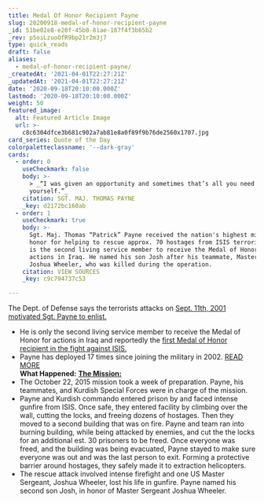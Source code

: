 ```yaml
---
title: Medal Of Honor Recipient Payne
slug: 20200918-medal-of-honor-recipient-payne
_id: 51be02e8-e20f-45b0-81ae-187f4f3b65b2
_rev: p5oiLzuoOfR9bp21r2m3j7
type: quick_reads
draft: false
aliases:
  - medal-of-honor-recipient-payne/
_createdAt: '2021-04-01T22:27:21Z'
_updatedAt: '2021-04-01T22:27:21Z'
date: '2020-09-18T20:10:00.000Z'
lastmod: '2020-09-18T20:10:00.000Z'
weight: 50
featured_image:
  alt: Featured Article Image
  url: >-
    c8c6304dfce3b681c902a7ab81e8a0f89f9b76de2560x1707.jpg
card_series: Quote of the Day
colorpaletteclassname: '--dark-gray'
cards:
  - order: 0
    useCheckmark: false
    body: >-
      > _“I was given an opportunity and sometimes that’s all you need to prove
      yourself.”_
    citation: SGT. MAJ. THOMAS PAYNE
    _key: d2172bc160ab
  - order: 1
    useCheckmark: true
    body: >-
      Sgt. Maj. Thomas “Patrick” Payne received the nation's highest military
      honor for helping to rescue approx. 70 hostages from ISIS terrorists. He
      is the second living service member to receive the Medal of Honor for
      actions in Iraq. He named his son Josh after his teammate, Master Sgt.,
      Joshua Wheeler, who was killed during the operation.
    citation: VIEW SOURCES
    _key: c9c794737c53

---
```

The Dept. of Defense says the terrorists attacks on [Sept. 11th, 2001 motivated Sgt. Payne to enlist.](https://www.defense.gov/Explore/News/Article/Article/2345346/president-awards-medal-of-honor-to-army-ranger-for-hostage-rescue/)

* He is only the second living service member to receive the Medal of Honor for actions in Iraq and reportedly the [first Medal of Honor recipient in the fight against ISIS.](https://www.military.com/daily-news/2020/09/03/army-ranger-who-saved-75-hostages-iraq-will-get-medal-of-honor-9-11-anniversary.html#:~:text=Military%20News-,It's%20Official%3A%20White%20House%20to%20Award%20First%20Medal%20of%20Honor,Heroism%20in%20Fight%20Against%20ISIS&text=11%20at%20the%20White%20House,the%20coalition%20fight%20against%20ISIS.)
* Payne has deployed 17 times since joining the military in 2002. [READ MORE](https://www.army.mil/article/238677/medal_of_honor_amid_intense_gunfire_soldier_risked_life_to_save_hostages_from_isis)  
**What Happened:** [**The Mission:**](https://www.army.mil/medalofhonor/payne/?from=hp_spotlight)
* The October 22, 2015 mission took a week of preparation. Payne, his teammates, and Kurdish Special Forces were in charge of the mission.
* Payne and Kurdish commando entered prison by and faced intense gunfire from ISIS. Once safe, they entered facility by climbing over the wall, cutting the locks, and freeing dozens of hostages. Then they moved to a second building that was on fire. Payne and team ran into burning building, while being attacked by enemies, and cut the the locks for an additional est. 30 prisoners to be freed. Once everyone was freed, and the building was being evacuated, Payne stayed to make sure everyone was out and was the last person to exit. Forming a protective barrier around hostages, they safely made it to extraction helicopters.
* The rescue attack involved intense firefight and one US Master Sergeant, Joshua Wheeler, lost his life in gunfire. Payne named his second son Josh, in honor of Master Sergeant Joshua Wheeler.